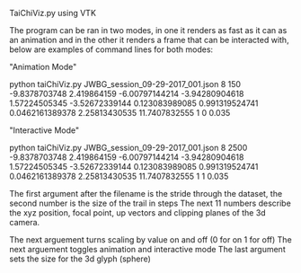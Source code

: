 TaiChiViz.py using VTK

The program can be ran in two modes, in one it renders as fast as it can
as an animation and in the other it renders a frame that can be interacted with, below
are examples of command lines for both modes:

"Animation Mode"

python taiChiViz.py JWBG_session_09-29-2017_001.json 8 150 -9.8378703748 2.419864159 -6.00797144214 -3.94280904618 1.57224505345 -3.52672339144 0.123083989085 0.991319524741 0.0462161389378 2.25813430535 11.7407832555 1 0 0.035

"Interactive Mode"

python taiChiViz.py JWBG_session_09-29-2017_001.json 8 2500 -9.8378703748 2.419864159 -6.00797144214 -3.94280904618 1.57224505345 -3.52672339144 0.123083989085 0.991319524741 0.0462161389378 2.25813430535 11.7407832555 1 1 0.035

The first argument after the filename is the stride through the dataset, the second number is the size of the trail in steps
The next 11 numbers describe the xyz position, focal point, up vectors and clipping planes of the 3d camera.

The next arguement turns scaling by value on and off (0 for on 1 for off) 
The next arguement toggles animation and interactive mode
The last argument sets the size for the 3d glyph (sphere)


